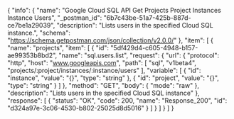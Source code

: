 {
  "info": {
    "name": "Google Cloud SQL API Get Projects Project Instances Instance Users",
    "_postman_id": "6b7c43be-51a7-425b-887d-ce7be1a29039",
    "description": "Lists users in the specified Cloud SQL instance.",
    "schema": "https://schema.getpostman.com/json/collection/v2.0.0/"
  },
  "item": [
    {
      "name": "projects",
      "item": [
        {
          "id": "5df429d4-c605-4948-b157-ae99353b8bd2",
          "name": "sql.users.list",
          "request": {
            "url": {
              "protocol": "http",
              "host": "www.googleapis.com",
              "path": [
                "sql",
                "v1beta4",
                "projects/:project/instances/:instance/users"
              ],
              "variable": [
                {
                  "id": "instance",
                  "value": "{}",
                  "type": "string"
                },
                {
                  "id": "project",
                  "value": "{}",
                  "type": "string"
                }
              ]
            },
            "method": "GET",
            "body": {
              "mode": "raw"
            },
            "description": "Lists users in the specified Cloud SQL instance"
          },
          "response": [
            {
              "status": "OK",
              "code": 200,
              "name": "Response_200",
              "id": "d324a97e-3c06-4530-b802-25025d8d5016"
            }
          ]
        }
      ]
    }
  ]
}